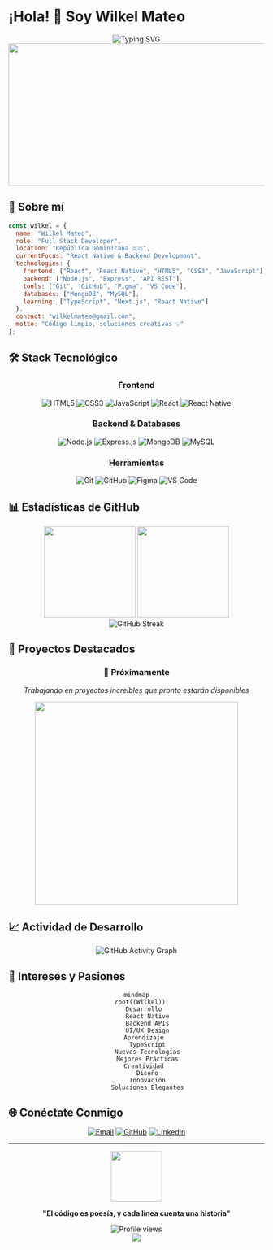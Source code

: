 # ¡Hola! 👋 Soy Wilkel Mateo

<div align="center">
  <img src="https://readme-typing-svg.herokuapp.com?font=Fira+Code&weight=600&size=28&duration=3000&pause=1000&color=58A6FF&center=true&vCenter=true&width=600&lines=Desarrollador+Full+Stack;Apasionado+por+React+Native;Especialista+en+JavaScript;Creando+experiencias+digitales" alt="Typing SVG" />
</div>

<div align="center">
  <img src="https://user-images.githubusercontent.com/74038190/213910845-af37a709-8995-40d6-be59-724526e3c3d7.gif" width="900" height="280"/>
</div>

## 🚀 Sobre mí

```javascript
const wilkel = {
  name: "Wilkel Mateo",
  role: "Full Stack Developer",
  location: "República Dominicana 🇩🇴",
  currentFocus: "React Native & Backend Development",
  technologies: {
    frontend: ["React", "React Native", "HTML5", "CSS3", "JavaScript"],
    backend: ["Node.js", "Express", "API REST"],
    tools: ["Git", "GitHub", "Figma", "VS Code"],
    databases: ["MongoDB", "MySQL"],
    learning: ["TypeScript", "Next.js", "React Native"]
  },
  contact: "wilkelmateo@gmail.com",
  motto: "Código limpio, soluciones creativas 💡"
};
```

## 🛠️ Stack Tecnológico

<div align="center">

### Frontend
![HTML5](https://img.shields.io/badge/HTML5-E34F26?style=for-the-badge&logo=html5&logoColor=white)
![CSS3](https://img.shields.io/badge/CSS3-1572B6?style=for-the-badge&logo=css3&logoColor=white)
![JavaScript](https://img.shields.io/badge/JavaScript-F7DF1E?style=for-the-badge&logo=javascript&logoColor=black)
![React](https://img.shields.io/badge/React-20232A?style=for-the-badge&logo=react&logoColor=61DAFB)
![React Native](https://img.shields.io/badge/React_Native-20232A?style=for-the-badge&logo=react&logoColor=61DAFB)

### Backend & Databases
![Node.js](https://img.shields.io/badge/Node.js-43853D?style=for-the-badge&logo=node.js&logoColor=white)
![Express.js](https://img.shields.io/badge/Express.js-404D59?style=for-the-badge)
![MongoDB](https://img.shields.io/badge/MongoDB-4EA94B?style=for-the-badge&logo=mongodb&logoColor=white)
![MySQL](https://img.shields.io/badge/MySQL-00000F?style=for-the-badge&logo=mysql&logoColor=white)

### Herramientas
![Git](https://img.shields.io/badge/Git-F05032?style=for-the-badge&logo=git&logoColor=white)
![GitHub](https://img.shields.io/badge/GitHub-100000?style=for-the-badge&logo=github&logoColor=white)
![Figma](https://img.shields.io/badge/Figma-F24E1E?style=for-the-badge&logo=figma&logoColor=white)
![VS Code](https://img.shields.io/badge/VS_Code-007ACC?style=for-the-badge&logo=visual-studio-code&logoColor=white)

</div>

## 📊 Estadísticas de GitHub

<div align="center">
  <img height="180em" src="https://github-readme-stats.vercel.app/api?username=wil123-ai&show_icons=true&theme=tokyonight&include_all_commits=true&count_private=true&hide_border=true&bg_color=0d1117"/>
  <img height="180em" src="https://github-readme-stats.vercel.app/api/top-langs/?username=wil123-ai&layout=compact&langs_count=8&theme=tokyonight&hide_border=true&bg_color=0d1117"/>
</div>

<div align="center">
  <img src="https://github-readme-streak-stats.herokuapp.com/?user=wil123-ai&theme=tokyonight&hide_border=true&background=0d1117" alt="GitHub Streak"/>
</div>

## 🎯 Proyectos Destacados

<div align="center">

### 🌟 Próximamente
*Trabajando en proyectos increíbles que pronto estarán disponibles*

<img src="https://user-images.githubusercontent.com/74038190/212284158-e840e285-664b-44d7-b79b-e264b5e54825.gif" width="400">

</div>

## 📈 Actividad de Desarrollo

<div align="center">
  <img src="https://github-readme-activity-graph.vercel.app/graph?username=wil123-ai&theme=tokyo-night&hide_border=true&bg_color=0d1117&color=58a6ff&line=58a6ff&point=ffffff" alt="GitHub Activity Graph"/>
</div>

## 🎨 Intereses y Pasiones

<div align="center">

```mermaid
mindmap
  root((Wilkel))
    Desarrollo
      React Native
      Backend APIs
      UI/UX Design
    Aprendizaje
      TypeScript
      Nuevas Tecnologías
      Mejores Prácticas
    Creatividad
      Diseño
      Innovación
      Soluciones Elegantes
```

</div>

## 🌐 Conéctate Conmigo

<div align="center">

[![Email](https://img.shields.io/badge/Email-D14836?style=for-the-badge&logo=gmail&logoColor=white)](mailto:wilkelmateo@gmail.com)
[![GitHub](https://img.shields.io/badge/GitHub-100000?style=for-the-badge&logo=github&logoColor=white)](https://github.com/wil123-ai)
[![LinkedIn](https://img.shields.io/badge/LinkedIn-0077B5?style=for-the-badge&logo=linkedin&logoColor=white)](https://linkedin.com/in/wilkelmateo)

</div>

---

<div align="center">
  <img src="https://user-images.githubusercontent.com/74038190/212284087-bbe7e430-757e-4901-90bf-4cd2ce3e1852.gif" width="100">
  
  **"El código es poesía, y cada línea cuenta una historia"**
  
  <img src="https://komarev.com/ghpvc/?username=wil123-ai&label=Visitantes&color=58a6ff&style=flat-square" alt="Profile views"/>
</div>

<div align="center">
  <img src="https://capsule-render.vercel.app/api?type=waving&color=58a6ff&height=120&section=footer"/>
</div>
